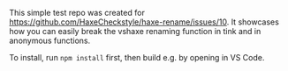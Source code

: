 This simple test repo was created for https://github.com/HaxeCheckstyle/haxe-rename/issues/10.
It showcases how you can easily break the vshaxe renaming function in tink and in anonymous functions.

To install, run `npm install` first, then build e.g. by opening in VS Code.
